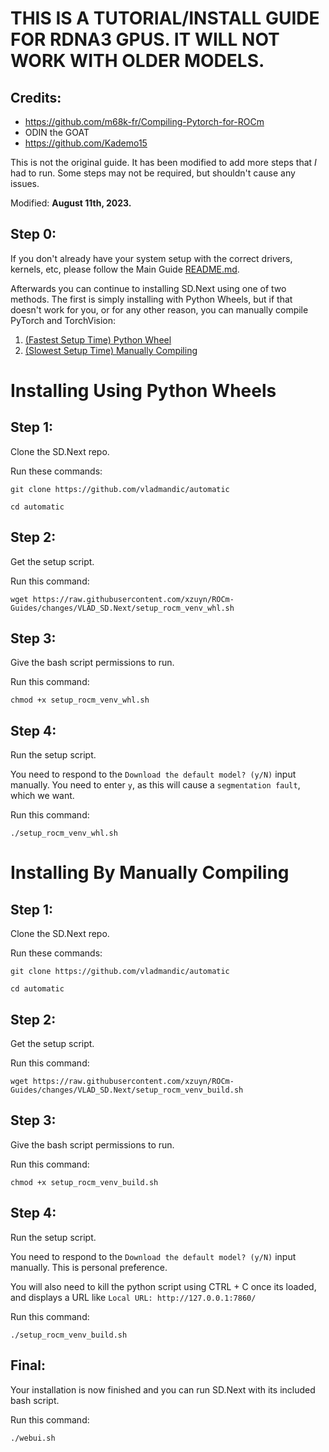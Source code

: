 # THIS IS A TUTORIAL/INSTALL GUIDE FOR RDNA3 GPUS. IT WILL NOT WORK WITH OLDER MODELS.
## Credits:
- https://github.com/m68k-fr/Compiling-Pytorch-for-ROCm
- ODIN the GOAT
- https://github.com/Kademo15

This is not the original guide. It has been modified to add more steps that *I* had to run. Some steps may not be required, but shouldn't cause any issues.

Modified: **August 11th, 2023.**

## Step 0:
If you don't already have your system setup with the correct drivers, kernels, etc, please follow the Main Guide [README.md](..).

Afterwards you can continue to installing SD.Next using one of two methods. The first is simply installing with Python Wheels, but if that doesn't work for you, or for any other reason, you can manually compile PyTorch and TorchVision:

1. [(Fastest Setup Time) Python Wheel](#installing-using-python-wheels)
2. [(Slowest Setup Time) Manually Compiling](#installing-by-manually-compiling)

# Installing Using Python Wheels

## Step 1:
Clone the SD.Next repo.

Run these commands:

`git clone https://github.com/vladmandic/automatic`

`cd automatic`

## Step 2:
Get the setup script.

Run this command:

`wget https://raw.githubusercontent.com/xzuyn/ROCm-Guides/changes/VLAD_SD.Next/setup_rocm_venv_whl.sh`

## Step 3:
Give the bash script permissions to run.

Run this command:

`chmod +x setup_rocm_venv_whl.sh`

## Step 4:
Run the setup script.

You need to respond to the `Download the default model? (y/N)` input manually. You need to enter `y`, as this will cause a `segmentation fault`, which we want.

Run this command:

`./setup_rocm_venv_whl.sh`

# Installing By Manually Compiling

## Step 1:
Clone the SD.Next repo.

Run these commands:

`git clone https://github.com/vladmandic/automatic`

`cd automatic`

## Step 2:
Get the setup script.

Run this command:

`wget https://raw.githubusercontent.com/xzuyn/ROCm-Guides/changes/VLAD_SD.Next/setup_rocm_venv_build.sh`

## Step 3:
Give the bash script permissions to run.

Run this command:

`chmod +x setup_rocm_venv_build.sh`

## Step 4:
Run the setup script.

You need to respond to the `Download the default model? (y/N)` input manually. This is personal preference.

You will also need to kill the python script using CTRL + C once its loaded, and displays a URL like `Local URL: http://127.0.0.1:7860/`

Run this command:

`./setup_rocm_venv_build.sh`

## Final:
Your installation is now finished and you can run SD.Next with its included bash script.

Run this command:

`./webui.sh`
